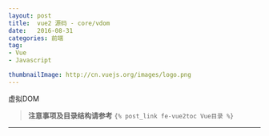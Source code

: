 ```yaml
---
layout: post
title:  vue2 源码 - core/vdom
date:   2016-08-31
categories: 前端
tag:
- Vue
- Javascript

thumbnailImage: http://cn.vuejs.org/images/logo.png
---
```

虚拟DOM

<!-- more -->

> **注意事项及目录结构请参考** `{% post_link fe-vue2toc Vue目录 %}`

<!-- toc -->


---
